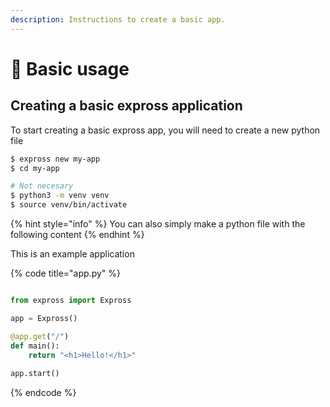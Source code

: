 ```yaml
---
description: Instructions to create a basic app.
---
```


# 🚀 Basic usage

## Creating a basic expross application

To start creating a basic expross app, you will need to create a new python file

```bash
$ expross new my-app
$ cd my-app

# Not necesary
$ python3 -m venv venv
$ source venv/bin/activate
```

{% hint style="info" %}
 You can also simply make a python file with the following content
{% endhint %}

This is an example application

{% code title="app.py" %}
```python

from expross import Expross

app = Expross()

@app.get("/")
def main():
    return "<h1>Hello!</h1>"
    
app.start()
```
{% endcode %}

